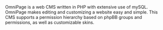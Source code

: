 OmniPage is a web CMS written in PHP with extensive use of mySQL. OmniPage makes editing and customizing a website easy and simple. This CMS supports a permission hierarchy based on phpBB groups and permissions, as well as customizable skins.